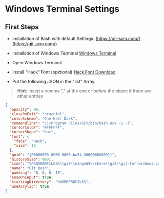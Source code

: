 # Windows Terminal Settings

## First Steps

- Installation of Bash with default Settings: [https://git-scm.com/](https://git-scm.com/)
- Installation of Windows Terminal [Windows Terminal](https://learn.microsoft.com/en-us/windows/terminal/install)
- Open Windows Terminal
- Install "Hack" Font (opztional) [Hack Font Download](https://github.com/source-foundry/Hack-windows-installer/archive/refs/tags/v1.6.0.zip)

- Put the following JSON in the "list" Array.

> **Hint:** Insert a comma "," at the end or before the object if there are other entries

```json
{
  "opacity": 90,
  "closeOnExit": "graceful",
  "colorScheme": "One Half Dark",
  "commandline": "C:/Program Files/Git/bin/bash.exe -i -l",
  "cursorColor": "#FFFFFF",
  "cursorShape": "bar",
  "font": {
    "face": "Hack",
    "size": 16
  },
  "guid": "{00000000-0000-0000-ba54-000000000001}",
  "historySize": 9001,
  "icon": "%PROGRAMFILES%\\git\\mingw64\\share\\git\\git-for-windows.ico",
  "name": "Git Bash",
  "padding": "0, 0, 0, 10",
  "snapOnInput": true,
  "startingDirectory": "%USERPROFILE%",
  "useAcrylic": true
}
```
